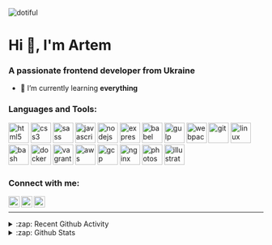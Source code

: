 <p align="left"> <img src="https://komarev.com/ghpvc/?username=dotiful" alt="dotiful" /> </p>

<h1>Hi 👋, I'm Artem</h1>
<h3>A passionate frontend developer from Ukraine</h3>

- 🌱 I’m currently learning **everything**

### Languages and Tools:

<p align="left">
  <img src="https://devicons.github.io/devicon/devicon.git/icons/html5/html5-original-wordmark.svg" alt="html5" width="40" height="40"/> 
  <img src="https://devicons.github.io/devicon/devicon.git/icons/css3/css3-original-wordmark.svg" alt="css3" width="40" height="40"/> 
  <img src="https://devicons.github.io/devicon/devicon.git/icons/sass/sass-original.svg" alt="sass" width="40" height="40"/> 
  <img src="https://devicons.github.io/devicon/devicon.git/icons/javascript/javascript-original.svg" alt="javascript" width="40" height="40"/> 
  <img src="https://devicons.github.io/devicon/devicon.git/icons/nodejs/nodejs-original-wordmark.svg" alt="nodejs" width="40" height="40"/> 
  <img src="https://devicons.github.io/devicon/devicon.git/icons/express/express-original-wordmark.svg" alt="express" width="40" height="40"/> 
  <img src="https://www.vectorlogo.zone/logos/babeljs/babeljs-icon.svg" alt="babel" width="40" height="40"/> 
  <img src="https://devicons.github.io/devicon/devicon.git/icons/gulp/gulp-plain.svg" alt="gulp" width="40" height="40"/> 
  <img src="https://devicons.github.io/devicon/devicon.git/icons/webpack/webpack-original.svg" alt="webpack" width="40" height="40"/>
  <!-- <img src="https://devicons.github.io/devicon/devicon.git/icons/mongodb/mongodb-original-wordmark.svg" alt="mongodb" width="40" height="40"/>  -->
  <img src="https://www.vectorlogo.zone/logos/git-scm/git-scm-icon.svg" alt="git" width="40" height="40"/> 
  <img src="https://devicons.github.io/devicon/devicon.git/icons/linux/linux-original.svg" alt="linux" width="40" height="40"/> 
  <img src="https://www.vectorlogo.zone/logos/gnu_bash/gnu_bash-icon.svg" alt="bash" width="40" height="40"/> 
  <img src="https://devicons.github.io/devicon/devicon.git/icons/docker/docker-original-wordmark.svg" alt="docker" width="40" height="40"/> 
  <img src="https://www.vectorlogo.zone/logos/vagrantup/vagrantup-icon.svg" alt="vagrant" width="40" height="40"/> 
  <img src="https://devicons.github.io/devicon/devicon.git/icons/amazonwebservices/amazonwebservices-original-wordmark.svg" alt="aws" width="40" height="40"/> 
  <img src="https://www.vectorlogo.zone/logos/google_cloud/google_cloud-icon.svg" alt="gcp" width="40" height="40"/> 
  <img src="https://devicons.github.io/devicon/devicon.git/icons/nginx/nginx-original.svg" alt="nginx" width="40" height="40"/> 
  <img src="https://devicons.github.io/devicon/devicon.git/icons/photoshop/photoshop-plain.svg" alt="photoshop" width="40" height="40"/> 
  <img src="https://www.vectorlogo.zone/logos/adobe_illustrator/adobe_illustrator-icon.svg" alt="illustrator" width="40" height="40"/> 
</p>

<!-- <br /> -->

### Connect with me:

<!-- <p align="center">
  <a href="https://twitter.com/artdevjs" target="blank"><img align="center" src="https://cdn.jsdelivr.net/npm/simple-icons@3.0.1/icons/twitter.svg" alt="artdevjs" height="30" width="30" /></a>
  <a href="https://stackoverflow.com/users/artem-medvedev" target="blank"><img align="center" src="https://cdn.jsdelivr.net/npm/simple-icons@3.0.1/icons/stackoverflow.svg" alt="artem-medvedev" height="30" width="30" /></a>
  <a href="https://codepen.io/artdevjs" target="blank"><img align="center" src="https://cdn.jsdelivr.net/npm/simple-icons@3.0.1/icons/codepen.svg" alt="artdevjs" height="30" width="30" /></a>
  <a href="https://dev.to/dotiful" target="blank"><img align="center" src="https://cdn.jsdelivr.net/npm/simple-icons@3.0.1/icons/dev-dot-to.svg" alt="dotiful" height="30" width="30" /></a>
</p> -->

[<img align="left" alt="dotiful | Twitter" width="22px" src="https://cdn.jsdelivr.net/npm/simple-icons@v3/icons/twitter.svg" />][twitter]
[<img align="left" alt="dotiful | CodePen" width="22px" src="https://cdn.jsdelivr.net/npm/simple-icons@v3/icons/codepen.svg" />][codepen]
[<img align="left" alt="dotiful | StackOverflow" width="22px" src="https://cdn.jsdelivr.net/npm/simple-icons@v3/icons/stackoverflow.svg" />][stackoverflow]

<br/>

---

<!-- <img align="left" src="https://github-readme-stats.vercel.app/api/top-langs/?username=dotiful&layout=compact&hide=html" alt="dotiful" /> -->

<details>
  <summary>:zap: Recent Github Activity</summary>
  
<!--START_SECTION:activity-->
1. 🎉 Merged PR [#116](https://github.com//dotiful/firefox-scripts/pull/116) in [dotiful/firefox-scripts](https://github.com//dotiful/firefox-scripts)
2. 🎉 Merged PR [#118](https://github.com//dotiful/firefox-scripts/pull/118) in [dotiful/firefox-scripts](https://github.com//dotiful/firefox-scripts)
3. 🎉 Merged PR [#117](https://github.com//dotiful/firefox-scripts/pull/117) in [dotiful/firefox-scripts](https://github.com//dotiful/firefox-scripts)
4. 🎉 Merged PR [#115](https://github.com//dotiful/firefox-scripts/pull/115) in [dotiful/firefox-scripts](https://github.com//dotiful/firefox-scripts)
<!--END_SECTION:activity-->

</details>

<details>
  <summary>:zap: Github Stats</summary>

  <!-- <img align="left" alt="codeSTACKr's Github Stats" src="https://github-readme-stats.codestackr.vercel.app/api?username=codeSTACKr&show_icons=true&hide_border=true" /> -->
  <img align="center" src="https://github-readme-stats.vercel.app/api?username=dotiful&show_icons=true" alt="dotiful" />
  <!-- <p>&nbsp;<img align="center" src="https://github-readme-stats.vercel.app/api?username=dotiful&show_icons=true" alt="dotiful" /></p> -->

</details>

[twitter]: https://twitter.com/artdevjs
[stackoverflow]: https://stackoverflow.com/users/3963194/artem-medvedev
[codepen]: https://codepen.io/artdevjs
